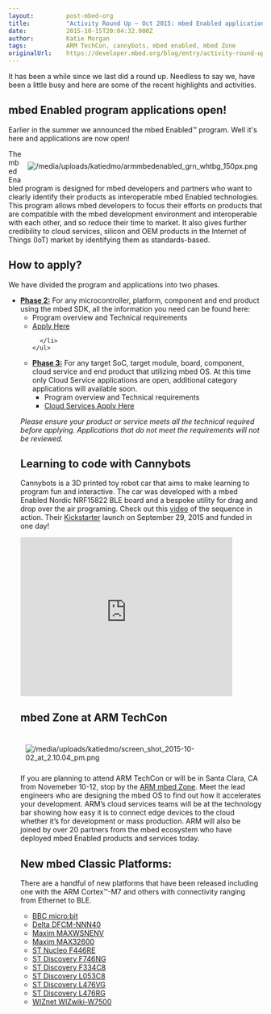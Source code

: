 ```yaml
---
layout:         post-mbed-org
title:          "Activity Round Up – Oct 2015: mbed Enabled applications open, Cannybots & new platforms!mbed Enabled program applications open!How to apply?Learning to code with Cannybotsmbed Zone at ARM TechConNew mbed Classic Platforms:"
date:           2015-10-15T20:04:32.000Z
author:         Katie Morgan
tags:           ARM TechCon, cannybots, mbed enabled, mbed Zone
originalUrl:    https://developer.mbed.org/blog/entry/activity-round-up-oct-2015/
---
```


<p>It has been a while since we last did a round up. Needless to say we,
  have been a little busy and here are some of the recent highlights and
  activities.</p>

<h2>mbed Enabled program applications open!</h2>

<p>Earlier in the summer we announced the mbed Enabled&#x2122; program. Well
  it&apos;s here and applications are now open!</p>
<div style="padding: 10px; float:right">
  <p>
    <img src="https://developer.mbed.org/media/uploads/katiedmo/armmbedenabled_grn_whtbg_150px.png"
    alt="/media/uploads/katiedmo/armmbedenabled_grn_whtbg_150px.png" title="/media/uploads/katiedmo/armmbedenabled_grn_whtbg_150px.png">
  </p>
</div>
<p>The mbed Enabled program is designed for mbed developers and partners
  who want to clearly identify their products as interoperable mbed Enabled
  technologies. This program allows mbed developers to focus their efforts
  on products that are compatible with the mbed development environment and
  interoperable with each other, and so reduce their time to market. It also
  gives further credibility to cloud services, silicon and OEM products in
  the Internet of Things (IoT) market by identifying them as standards-based.</p>

<h2>How to apply?</h2>

<p>We have divided the program and applications into two phases.</p>
<ul>
  <li><a href="https://developer.mbed.org/handbook/mbed-Enabled"><strong>Phase 2:</strong></a> For
    any microcontroller, platform, component and end product using the mbed
    SDK, all the information you need can be found here:
    <ul>
      <li>Program overview and Technical requirements</li>
      <li><a href="https://docs.google.com/forms/d/1lJuRt9HwGu2qed-3HFFsT-PagYAi3uEJCPmID_IYzT8/viewform"
        rel="nofollow">Apply Here</a>

      </li>
    </ul>
  </li>
  <li><a href="https://www.mbed.com/en/about-mbed/mbed-enabled/" rel="nofollow"><strong>Phase 3:</strong></a> For
    any target SoC, target module, board, component, cloud service and end
    product that utilizing mbed OS. At this time only Cloud Service applications
    are open, additional category applications will available soon.
    <ul>
      <li>Program overview and Technical requirements</li>
      <li><a href="https://docs.google.com/forms/d/1pDfodInaqbHAANVgNsMQa2fKna7mAz6krTfYIy0RY2I/viewform"
        rel="nofollow">Cloud Services Apply Here</a>
        <br>
      </li>
    </ul>
  </li>
</ul>
<p><em>Please ensure your product or service meets all the technical required before applying. Applications that do not meet the requirements will not be reviewed.</em>
</p>

<h2>Learning to code with Cannybots</h2>

<p>Cannybots is a 3D printed toy robot car that aims to make learning to
  program fun and interactive. The car was developed with a mbed Enabled
  Nordic NRF15822 BLE board and a bespoke utility for drag and drop over
  the air programing. Check out this <a href="http://forum.cannybots.com/t/drag-and-drop-over-the-air-programming-mbed-without-wires/68"
  rel="nofollow">video</a> of the sequence in action. Their <a href="https://www.kickstarter.com/projects/1397692060/toys-20-interactive-programmable-smart-cannybots"
  rel="nofollow">Kickstarter</a> launch on September 29, 2015 and funded in
  one day!</p>
<div class="flex-video">
  <iframe width="420" height="315" src="https://www.youtube.com/embed/2BH8vDK9PCg"
  frameborder="0" allowfullscreen="allowfullscreen"></iframe>
</div>

<h2>mbed Zone at ARM TechCon</h2>

<div style="padding: 10px; float:right">
  <p>
    <img src="https://developer.mbed.org/media/uploads/katiedmo/screen_shot_2015-10-02_at_2.10.04_pm.png"
    alt="/media/uploads/katiedmo/screen_shot_2015-10-02_at_2.10.04_pm.png"
    title="/media/uploads/katiedmo/screen_shot_2015-10-02_at_2.10.04_pm.png">
  </p>
</div>
<p>If you are planning to attend ARM TechCon or will be in Santa Clara, CA
  from Novemeber 10-12, stop by the <a href="http://www.armtechcon.com/mbed-zone-2/"
  rel="nofollow">ARM mbed Zone</a>. Meet the lead engineers who are designing
  the mbed OS to find out how it accelerates your development. ARM&#x2019;s
  cloud services teams will be at the technology bar showing how easy it
  is to connect edge devices to the cloud whether it&#x2019;s for development
  or mass production. ARM will also be joined by over 20 partners from the
  mbed ecosystem who have deployed mbed Enabled products and services today.</p>

<h2>New mbed Classic Platforms:</h2>

<p>There are a handful of new platforms that have been released including
  one with the ARM Cortex&#x2122;-M7 and others with connectivity ranging
  from Ethernet to BLE.</p>
<ul>
  <li><a href="https://developer.mbed.org/platforms/Microbit/">BBC micro:bit</a>

  </li>
  <li><a href="https://developer.mbed.org/platforms/Delta-DFCM-NNN40/">Delta DFCM-NNN40</a>

  </li>
  <li><a href="https://developer.mbed.org/platforms/MAXWSNENV/">Maxim MAXWSNENV</a>

  </li>
  <li><a href="https://developer.mbed.org/platforms/MAX32600MBEd/">Maxim MAX32600</a>

  </li>
  <li><a href="https://developer.mbed.org/platforms/ST-Nucleo-F446RE/">ST Nucleo F446RE</a>

  </li>
  <li><a href="https://developer.mbed.org/platforms/ST-Discovery-F746NG/">ST Discovery F746NG</a>

  </li>
  <li><a href="https://developer.mbed.org/platforms/ST-Discovery-F334C8/">ST Discovery F334C8</a>

  </li>
  <li><a href="https://developer.mbed.org/platforms/ST-Discovery-L053C8/">ST Discovery L053C8</a>

  </li>
  <li><a href="https://developer.mbed.org/platforms/ST-Discovery-L476VG/">ST Discovery L476VG</a>

  </li>
  <li><a href="https://developer.mbed.org/platforms/ST-Nucleo-L476RG/">ST Discovery L476RG</a>

  </li>
  <li><a href="https://developer.mbed.org/platforms/WIZwiki-W7500/">WIZnet WIZwiki-W7500</a> 
  </li>
</ul>
